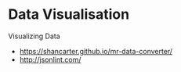 # Data Visualisation
Visualizing Data

- https://shancarter.github.io/mr-data-converter/
- http://jsonlint.com/
